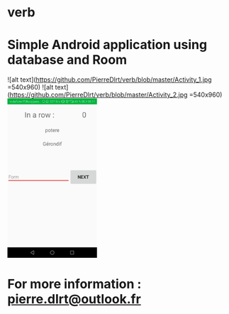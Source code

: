 # verb

# Simple Android application using database and Room

![alt text](https://github.com/PierreDlrt/verb/blob/master/Activity_1.jpg =540x960)
![alt text](https://github.com/PierreDlrt/verb/blob/master/Activity_2.jpg =540x960)
<img src="https://github.com/PierreDlrt/verb/blob/master/Activity_2.jpg" width="40%">

# For more information : pierre.dlrt@outlook.fr
